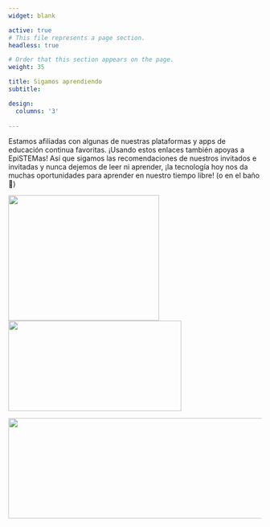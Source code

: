 ```yaml
---
widget: blank

active: true
# This file represents a page section.
headless: true

# Order that this section appears on the page.
weight: 35

title: Sigamos aprendiendo
subtitle: 

design:
  columns: '3'
  
---
```


Estamos afiliadas con algunas de nuestras plataformas y apps de educación continua favoritas. ¡Usando estos enlaces también apoyas a EpiSTEMas! Así que sigamos las recomendaciones de nuestros invitados e invitadas y nunca dejemos de leer ni aprender, ¡la tecnología hoy nos da muchas oportunidades para aprender en nuestro tiempo libre! (o en el baño :hand_over_mouth:)

<a href="https://brilliant.sjv.io/c/2994553/1003364/12858?subId1=epiSTEMas&u=http%3A%2F%2Fbrilliant.org%2Fimpactnetwork%2F%3Firclickid%3D%7Bclickid%7D%26utm_medium%3Daffiliates%26utm_campaign%3D%7Birpid%7D%26utm_source%3D%7Bmp_value1%7D%26utm_content%3D%7Btimestamp%7D_%7Biradtype%7D_%7Biradname%7D%26utm_term%3D%7Bmp_value2%7D" target="_top" id="1003364"><img src="//a.impactradius-go.com/display-ad/12858-1003364" border="0" alt="" width="300" height="250"/></a><img height="0" width="0" src="https://imp.pxf.io/i/2994553/1003364/12858?subId1=epiSTEMas" style="position:absolute;visibility:hidden;" border="0" />     <a href="https://imp.i384100.net/c/2994553/1213616/14726?subId1=EpiSTEMas&u=http%3A%2F%2Fwww.coursera.org%3Firclickid%3D%7Bclickid%7D%26utm_medium%3Dpartners%26utm_source%3Dimpact%26utm_campaign%3D%7Birpid%7D%26utm_content%3Db2c" target="_top" id="1213616"><img src="//a.impactradius-go.com/display-ad/14726-1213616" border="0" alt="" width="343.94" height="180"/></a><img height="0" width="0" src="https://imp.pxf.io/i/2994553/1213616/14726?subId1=EpiSTEMas" style="position:absolute;visibility:hidden;" border="0" />


<a href="https://blinkist.o6eiov.net/c/2994553/815676/10732?subId1=epiSTEMas&u=http%3A%2F%2Fwww.blinkist.com%3Firclickid%3D%7Bclickid%7D%26utm_medium%3Dpaid%26utm_campaign%3D%7Birpid%7D%26utm_source%3DImpact%26utm_term%3D%7Biradname%7D%26utm_content%3D%7Bircid%7D" target="_top" id="815676"><img src="//a.impactradius-go.com/display-ad/10732-815676" border="0" alt="" width="1280" height="200"/></a><img height="0" width="0" src="https://imp.pxf.io/i/2994553/815676/10732?subId1=epiSTEMas" style="position:absolute;visibility:hidden;" border="0" />